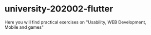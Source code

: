 # university-202002-flutter
Here you will find practical exercises on "Usability, WEB Development, Mobile and games" 
